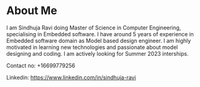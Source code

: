 # About Me #

I am Sindhuja Ravi doing Master of Science in Computer Engineering, specialising in Embedded software. I have around 5 years of experience in Embedded software domain as Model based design engineer. I am highly motivated in learning new technologies and passionate about model designing and coding. I am actively looking for Summer 2023 interships.  
  
Contact no: +16699779256  
  
Linkedin: https://www.linkedin.com/in/sindhuja-ravi  

